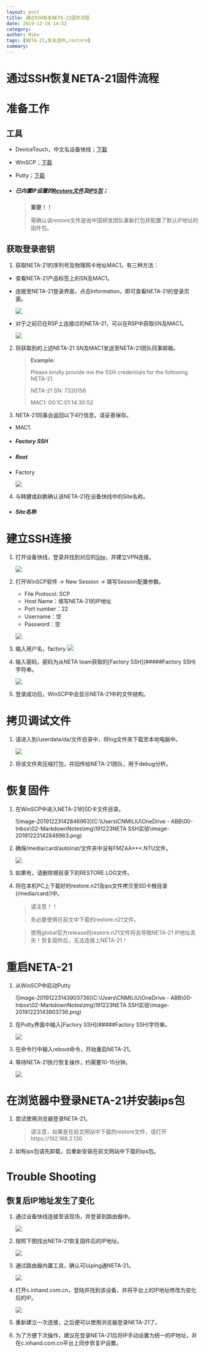 ```yaml
---
layout: post
title: 通过SSH恢复NETA-21固件流程
date: 2019-12-24 14:52
category: 
author: Mike
tags: [NETA-21,恢复固件,restore]
summary: 
---
```

# 通过SSH恢复NETA-21固件流程


# 准备工作

## 工具

- DeviceTouch，中文名设备快线；[下载](https://c.inhand.com.cn/DeviceNetwork/www/#device-touch)

- WinSCP；[下载](https://winscp.net/eng/download.php)

- Putty；[下载](https://www.chiark.greenend.org.uk/~sgtatham/putty/latest.html)

- ##### 已内置IP设置的[Restore文件](https://abb.edgev.cn/downloads/ )及[IPS包](https://abb.edgev.cn/downloads/ )；

  > **重要！！**
  >
  > 需确认该restore文件是由中国研发团队重新打包并配置了默认IP地址的固件包。

## 获取登录密钥

1. 获取NETA-21的序列号及物理网卡地址MAC1。有三种方法：

- 查看NETA-21产品标签上的SN及MAC1。
- 连接至NETA-21登录界面，点击Information，即可查看NETA-21的登录页面。

    ![](http://img.edgev.cn//edgev/20191223130105.png)

- 对于之前已在RSP上连接过的NETA-21，可以在RSP中获取SN及MAC1。

    ![](http://img.edgev.cn//edgev/20191223125631.png)

2. 将获取到的上述NETA-21 SN及MAC1发送至NETA-21团队同事邮箱。

   > **Example:**
   >
   > Please kindly provide me the SSH credentials for the following NETA-21.
   >
   > NETA-21 SN:  7330156
   >
   > MAC1: 00:1C:01:14:30:52

3. NETA-21同事会返回以下4行信息，请妥善保存。
- MAC1.

- ##### Factory SSH

- ##### Root

- Factory

	![](http://img.edgev.cn//edgev/20191223130432.png)

4. 与韩健或赵鹏确认该NETA-21在设备快线中的Site名称。

- ##### Site名称

# 建立SSH连接

1. 打开设备快线，登录并找到对应的[Site](#####Site名称)，并建立VPN连接。

   ![](http://img.edgev.cn//edgev/20191223141655.png)

2. 打开WinSCP软件 -> New Session -> 填写Session配置参数。

   - File Protocol: SCP
   - Host Name：填写NETA-21的IP地址
   - Port number：22
   - Username：空
   - Password：空

   ![](http://img.edgev.cn//edgev/20191223132252.png)


3. 输入用户名，factory
 	![](http://img.edgev.cn//edgev/20191223141857.png)

4. 输入密码，密码为从NETA team获取的[Factory SSH](#####Factory SSH)字符串。

     ![](http://img.edgev.cn//edgev/20191223142248.png)

5. 登录成功后，WinSCP中会显示NETA-21中的文件结构。

# 拷贝调试文件

1. 请进入到/userdata/da/文件目录中，将log文件夹下载至本地电脑中。

   ![](http://img.edgev.cn//edgev/20191223142449.png)

2. 将该文件夹压缩打包，并回传给NETA-21团队，用于debug分析。

  

# 恢复固件

1. 在WinSCP中进入NETA-21的SD卡文件目录。

   ![image-20191223142846963](C:\Users\CNMILIU\OneDrive - ABB\00-Inbox\02-MarkdownNotes\img\191223NETA SSH实验\image-20191223142846963.png)

2. 确保/media/card/autoinst/文件夹中没有FMZAA***.NTU文件。

   ![](http://img.edgev.cn//edgev/20191223143019.png)

3. 如果有，请删除根目录下的RESTORE.LOG文件。

4. 将在本机PC上下载好的restore.n21及ips文件拷贝至SD卡根目录(/media/card/)中。

   > 请注意！！
   >
   > 务必要使用在前文中下载的restore.n21文件。

   

   > 使用global官方release的restore.n21文件将会导致NETA-21 IP地址丢失！恢复固件后，无法连接上NETA-21！

# 重启NETA-21

1. 从WinSCP中启动Putty

   ![image-20191223143903736](C:\Users\CNMILIU\OneDrive - ABB\00-Inbox\02-MarkdownNotes\img\191223NETA SSH实验\image-20191223143903736.png)

2. 在Putty界面中输入[Factory SSH](#####Factory SSH)字符串。

   ![](http://img.edgev.cn//edgev/20191223144018.png)

3. 在命令行中输入reboot命令，开始重启NETA-21。

4. 等待NETA-21执行恢复操作，约需要10-15分钟。

   ![](http://img.edgev.cn//edgev/20191223144219.png)

# 在浏览器中登录NETA-21并安装ips包

1. 尝试使用浏览器登录NETA-21。

   > 请注意，如果是在前文网站中下载的restore文件，请打开https://192.168.2.130

2. 如有ips包请先卸载，后重新安装在前文网站中下载的ips包。

# Trouble Shooting

## 恢复后IP地址发生了变化

1. 通过设备快线连接至该现场，并登录到路由器中。

   ![](http://img.edgev.cn//edgev/20191225090334.png)

2. 按照下图找出NETA-21恢复固件后的IP地址。

   ![](http://img.edgev.cn//edgev/20191225085759.png)

3. 通过路由器内置工具，确认可以ping通NETA-21。

   ![](http://img.edgev.cn//edgev/20191225085937.png)

4. 打开c.inhand.com.cn，登陆并找到该设备，并将平台上的IP地址修改为变化后的IP。

   ![](http://img.edgev.cn//edgev/20191225090230.png)

5. 重新建立一次连接，之后便可以使用浏览器登录NETA-21了。

6. 为了方便下次操作，建议在登录NETA-21后将IP手动设置为统一的IP地址，并在c.inhand.com.cn平台上同步恢复IP设置。

   
   
